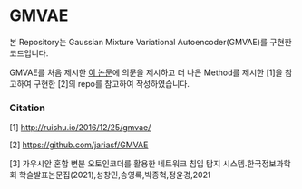 # GMVAE
본 Repository는 Gaussian Mixture Variational Autoencoder(GMVAE)를 구현한 코드입니다.  

GMVAE를 처음 제시한 [이 논문](https://arxiv.org/abs/1611.02648)에 의문을 제시하고 더 나은 Method를 제시한 [1]을 참고하여 구현한 [2]의 repo를 참고하여 작성하였습니다.  




### Citation
[1] http://ruishu.io/2016/12/25/gmvae/  

[2] https://github.com/jariasf/GMVAE

[3] 가우시안 혼합 변분 오토인코더를 활용한 네트워크 침입 탐지 시스템.한국정보과학회 학술발표논문집(2021),성창민,송영록,박종혁,정윤경,2021
